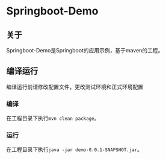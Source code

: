 # Springboot-Demo

## 关于
Springboot-Demo是Springboot的应用示例，基于maven的工程。

## 编译运行
编译运行前请修改配置文件，更改测试环境和正式环境配置

### 编译
在工程目录下执行`mvn clean package`。

### 运行
在工程目录下执行`java -jar demo-0.0.1-SNAPSHOT.jar`。
